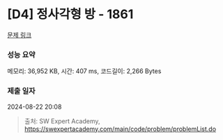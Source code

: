 # [D4] 정사각형 방 - 1861 

[문제 링크](https://swexpertacademy.com/main/code/problem/problemDetail.do?contestProbId=AV5LtJYKDzsDFAXc) 

### 성능 요약

메모리: 36,952 KB, 시간: 407 ms, 코드길이: 2,266 Bytes

### 제출 일자

2024-08-22 20:08



> 출처: SW Expert Academy, https://swexpertacademy.com/main/code/problem/problemList.do